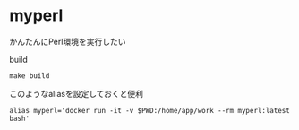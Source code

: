 # myperl
かんたんにPerl環境を実行したい


build
```
make build
```

このようなaliasを設定しておくと便利
```
alias myperl='docker run -it -v $PWD:/home/app/work --rm myperl:latest bash'
```
